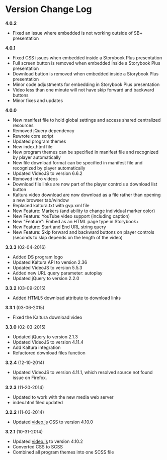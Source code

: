 # Version Change Log

**4.0.2**
* Fixed an issue where embedded is not working outside of SB+ presentation

**4.0.1**
* Fixed CSS issues when embedded inside a Storybook Plus presentation
* Full screen button is removed when embedded inside a Storybook Plus presentation
* Download button is removed when embedded inside a Storybook Plus presentation
* Minor code adjustments for embedding in Storybook Plus presentation
* Video less than one minute will not have skip forward and backward buttons
* Minor fixes and updates

**4.0.0**
* New manifest file to hold global settings and access shared centralized resources
* Removed jQuery dependency
* Rewrote core script
* Updated program themes
* New index.html file
* New program themes can be specified in manifest file and recognized by player automatically
* New file download format can be specified in manifest file and recognized by player automatically
* Updated VideoJS to version 6.6.2
* Removed intro videos
* Download file links are now part of the player controls a download list button
* Kaltura video download are now download as a file rather than opening a new browser tab/window
* Replaced kaltura.txt with gvp.xml file
* New Feature: Markers (and ability to change individual marker color)
* New Feature: YouTube video support (including caption)
* New "Feature": Embed as an HTML page type in Storybook+
* New Feature: Start and End URL string query
* New Feature: Skip forward and backward buttons on player controls (seconds to skip depends on the length of the video)

**3.3.3** (02-04-2016)  
* Added DS program logo
* Updated Kaltura API to version 2.36
* Updated VideoJS to version 5.5.3
* Added new URL query parameter: autoplay
* Updated jQuery to version 2.2.0

**3.3.2** (03-09-2015)  
* Added HTML5 download attribute to download links

**3.3.1** (03-06-2015)  
* Fixed the Kaltura download video

**3.3.0** (02-03-2015)  
* Updated jQuery to version 2.1.3
* Updated VideoJS to version 4.11.4
* Add Kaltura integration
* Refactored download files function

**3.2.4** (12-10-2014)  
* Updated VideoJS to version 4.11.1, which resolved source not found issue on Firefox.

**3.2.3** (11-20-2014)  
* Updated to work with the new media web server
* index.html filed updated

**3.2.2** (11-03-2014)  
* Updated [video.js](https://github.com/videojs/video.js) CSS to version 4.10.0

**3.2.1** (10-31-2014)  
* Updated [video.js](https://github.com/videojs/video.js) to version 4.10.2
* Converted CSS to SCSS
* Combined all program themes into one SCSS file
